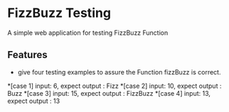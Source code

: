 # FizzBuzz Testing
A simple web application for testing FizzBuzz Function

## Features
- give four testing examples to assure the Function fizzBuzz is correct.

*[case 1] input: 6, expect output :  Fizz
*[case 2] input: 10, expect output :  Buzz
*[case 3] input: 15, expect output :   FizzBuzz
*[case 4] input: 13, expect output :   13


